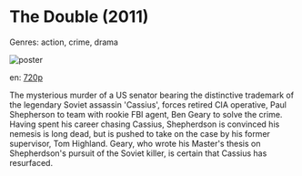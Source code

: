 # The Double (2011)

Genres: action, crime, drama

![poster](http://image.tmdb.org/t/p/w500/7FEQQuznwV1RyNEOxJWhQ3tUqnr.jpg)

en:
  [720p](magnet:?xt=urn:btih:CE9E251B62EF486C899D6BFD691D0DDAC414AC9E&tr=udp://glotorrents.pw:6969/announce&tr=udp://tracker.opentrackr.org:1337/announce&tr=udp://torrent.gresille.org:80/announce&tr=udp://tracker.openbittorrent.com:80&tr=udp://tracker.coppersurfer.tk:6969&tr=udp://tracker.leechers-paradise.org:6969&tr=udp://p4p.arenabg.ch:1337&tr=udp://tracker.internetwarriors.net:1337)
  


The mysterious murder of a US senator bearing the distinctive trademark of the legendary Soviet assassin 'Cassius', forces retired CIA operative, Paul Shepherson to team with rookie FBI agent, Ben Geary  to solve the crime. Having spent his career chasing Cassius, Shepherdson is convinced his nemesis is long dead, but is pushed to take on the case by his former supervisor, Tom Highland. Geary, who wrote his Master's thesis on Shepherdson's pursuit of the Soviet killer, is certain that Cassius has resurfaced.